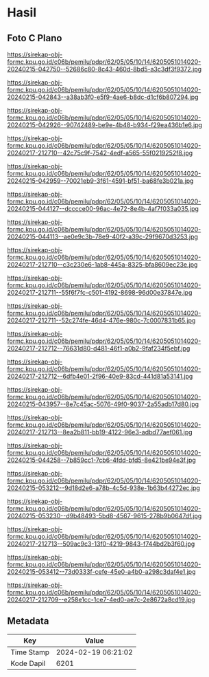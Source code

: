 # Hasil

## Foto C Plano

https://sirekap-obj-formc.kpu.go.id/c06b/pemilu/pdpr/62/05/05/10/14/6205051014020-20240215-042750--52686c80-8c43-460d-8bd5-a3c3df3f9372.jpg

https://sirekap-obj-formc.kpu.go.id/c06b/pemilu/pdpr/62/05/05/10/14/6205051014020-20240215-042843--a38ab3f0-e5f9-4ae6-b8dc-d1cf6b807294.jpg

https://sirekap-obj-formc.kpu.go.id/c06b/pemilu/pdpr/62/05/05/10/14/6205051014020-20240215-042926--90742489-be9e-4b48-b934-f29ea436b1e6.jpg

https://sirekap-obj-formc.kpu.go.id/c06b/pemilu/pdpr/62/05/05/10/14/6205051014020-20240217-212710--42c75c9f-7542-4edf-a565-55f0219252f8.jpg

https://sirekap-obj-formc.kpu.go.id/c06b/pemilu/pdpr/62/05/05/10/14/6205051014020-20240215-042959--70021eb9-3f61-4591-bf51-ba68fe3b021a.jpg

https://sirekap-obj-formc.kpu.go.id/c06b/pemilu/pdpr/62/05/05/10/14/6205051014020-20240215-044127--dcccce00-96ac-4e72-8e4b-4af7f033a035.jpg

https://sirekap-obj-formc.kpu.go.id/c06b/pemilu/pdpr/62/05/05/10/14/6205051014020-20240215-044113--ae0e9c3b-78e9-40f2-a39c-29f9670d3253.jpg

https://sirekap-obj-formc.kpu.go.id/c06b/pemilu/pdpr/62/05/05/10/14/6205051014020-20240217-212710--c3c230e6-1ab8-445a-8325-bfa8609ec23e.jpg

https://sirekap-obj-formc.kpu.go.id/c06b/pemilu/pdpr/62/05/05/10/14/6205051014020-20240217-212711--55f6f7fc-c501-4192-8698-96d00e37847e.jpg

https://sirekap-obj-formc.kpu.go.id/c06b/pemilu/pdpr/62/05/05/10/14/6205051014020-20240217-212711--52c274fe-46d4-476e-980c-7c0007831b65.jpg

https://sirekap-obj-formc.kpu.go.id/c06b/pemilu/pdpr/62/05/05/10/14/6205051014020-20240217-212712--76631d80-d481-46f1-a0b2-9faf234f5ebf.jpg

https://sirekap-obj-formc.kpu.go.id/c06b/pemilu/pdpr/62/05/05/10/14/6205051014020-20240217-212712--6dfb4e01-2f96-40e9-83cd-441d81a53141.jpg

https://sirekap-obj-formc.kpu.go.id/c06b/pemilu/pdpr/62/05/05/10/14/6205051014020-20240215-043957--8e7c45ac-5076-49f0-9037-2a55adb17d80.jpg

https://sirekap-obj-formc.kpu.go.id/c06b/pemilu/pdpr/62/05/05/10/14/6205051014020-20240217-212713--8ea2b811-bb19-4122-96e3-adbd77aef061.jpg

https://sirekap-obj-formc.kpu.go.id/c06b/pemilu/pdpr/62/05/05/10/14/6205051014020-20240215-044258--7b859cc1-7cb6-4fdd-bfd5-8e421be94e3f.jpg

https://sirekap-obj-formc.kpu.go.id/c06b/pemilu/pdpr/62/05/05/10/14/6205051014020-20240215-053212--9d18d2e6-a78b-4c5d-938e-1b63b44272ec.jpg

https://sirekap-obj-formc.kpu.go.id/c06b/pemilu/pdpr/62/05/05/10/14/6205051014020-20240215-053230--d9b48493-5bd8-4567-9615-278b9b0647df.jpg

https://sirekap-obj-formc.kpu.go.id/c06b/pemilu/pdpr/62/05/05/10/14/6205051014020-20240217-212713--509ac9c3-13f0-4219-9843-f744bd2b3f60.jpg

https://sirekap-obj-formc.kpu.go.id/c06b/pemilu/pdpr/62/05/05/10/14/6205051014020-20240215-053412--73d0333f-cefe-45e0-a4b0-a298c3daf4e1.jpg

https://sirekap-obj-formc.kpu.go.id/c06b/pemilu/pdpr/62/05/05/10/14/6205051014020-20240217-212709--e258e1cc-1ce7-4ed0-ae7c-2e8672a8cd19.jpg


## Metadata

| Key        | Value               |
| ---------- | ------------------- |
| Time Stamp | 2024-02-19 06:21:02 |
| Kode Dapil | 6201                |



